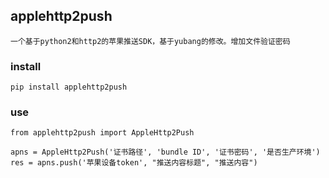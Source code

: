 ## applehttp2push
```
一个基于python2和http2的苹果推送SDK，基于yubang的修改。增加文件验证密码
```

### install
```
pip install applehttp2push

```

### use
```
from applehttp2push import AppleHttp2Push

apns = AppleHttp2Push('证书路径', 'bundle ID', '证书密码', '是否生产环境')
res = apns.push('苹果设备token', "推送内容标题", "推送内容")

```